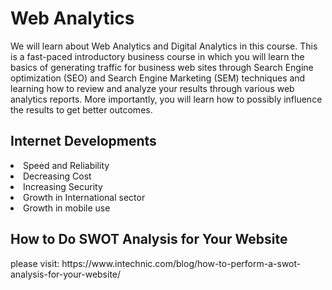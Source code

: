 # Web Analytics #
<p>We will learn about Web Analytics and Digital Analytics in 
this course. This  is  a fast-paced introductory business 
course in which you will learn the basics of generating 
traffic  for  business  web  sites  through  Search  Engine 
optimization (SEO) and Search Engine Marketing (SEM) 
techniques and learning how to review and analyze your 
results  through  various  web  analytics  reports.  More 
importantly, you will learn how to possibly influence the 
results to get better outcomes.</p>

## Internet Developments ##
<li>Speed and Reliability</li>
<li>Decreasing Cost</li>
<li>Increasing Security</li>
<li>Growth in International sector</li>
<li>Growth in mobile use</li>

## How to Do SWOT Analysis for Your Website ##
<p>please visit: https://www.intechnic.com/blog/how-to-perform-a-swot-analysis-for-your-website/ <br></p>
